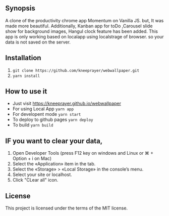 ## Synopsis
A clone of the productivity chrome app Momentum on Vanilla JS. but, It was made more beautiful. 
Additionally, Kanban app for toDo ,Carousel slide show for background images, Hangul clock feature has been added.
This app is only working based on localapp using localstrage of browser. so your data is not saved on the server.

## Installation

1. `git clone https://github.com/kneeprayer/webwallpaper.git`
2. `yarn install`

## How to use it
* Just visit https://kneeprayer.github.io/webwallpaper
* For using Local App `yarn app`
* For developent mode  `yarn start`  
* To deploy to github pages  `yarn deploy`    
* To build  `yarn build`

## IF you want to clear your data, 
1. Open Developer Tools (press F12 key on windows and Linux or ⌘ + Option + i on Mac)
2. Select the «Application» item in the tab.
3. Select the «Storage» > «Local Storage» in the console’s menu.
4. Select your site or localhost.
5. Click "CLear all" icon.

## License
This project is licensed under the terms of the MIT license.